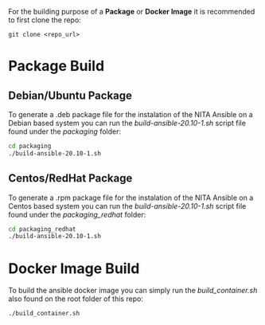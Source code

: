 For the building purpose of a **Package** or **Docker Image** it is recommended to first clone the repo:
```
git clone <repo_url>
```

# Package Build

## Debian/Ubuntu Package

To generate a .deb package file for the instalation of the NITA Ansible on a Debian based system you can run the *build-ansible-20.10-1.sh* script file found under the *packaging* folder:
```bash
cd packaging
./build-ansible-20.10-1.sh
```

## Centos/RedHat Package
To generate a .rpm package file for the instalation of the NITA Ansible on a Centos based system you can run the *build-ansible-20.10-1.sh* script file found under the *packaging_redhat* folder:
```bash
cd packaging_redhat
./build-ansible-20.10-1.sh
```

# Docker Image Build
To build the ansible docker image you can simply run the *build_container.sh* also found on the root folder of this repo:
```bash
./build_container.sh
```
